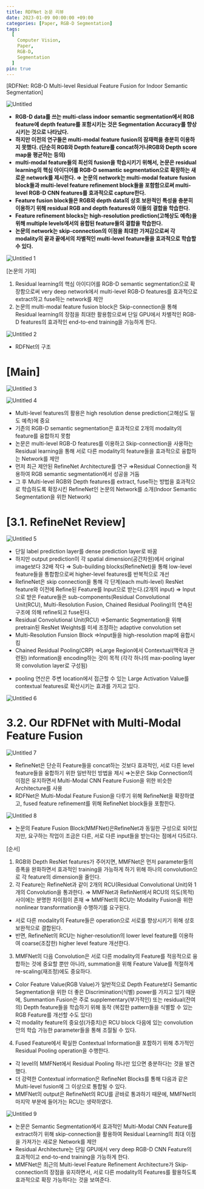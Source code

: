 ```yaml
---
title: RDFNet 논문 리뷰
date: 2023-01-09 00:00:00 +09:00
categories: [Paper, RGB-D Segmentation]
tags:
  [
    Computer Vision,
    Paper,
    RGB-D,
    Segmentation
  ]
pin: true
---
```


[RDFNet: RGB-D Multi-level Residual Feature Fusion for Indoor Semantic Segmentation]

![Untitled](https://github.com/gihuni99/gihuni99.github.io/assets/90080065/9a8f2519-fb75-4008-8e8e-02fd225a3b4f)

- **RGB-D data를 쓰는 multi-class indoor semantic segmentation에서 RGB feature에 depth feature를 포함시키는 것은 Segmentation Accuracy를 향상시키는 것으로 나타났다.**
- **하지만 이전의 연구들은 multi-modal feature fusion의 잠재력을 충분히 이용하지 못했다.
(단순히 RGB와 Depth feature를 concat하거나RGB와 Depth score map을 평균하는 등의)**
- **multi-modal feature들의 최선의 fusion을 학습시키기 위해서, 논문은 residual learning의 핵심 아이디어를 RGB-D semantic segmentation으로 확장하는 새로운 network를 제시한다.
⇒ 논문의 network는 multi-modal feature fusion block들과 multi-level feature refinement block들을 포함함으로써 multi-level RGB-D CNN features를 효과적으로 capture한다.**
- **Feature fusion block들은 RGB와 depth data의 상호 보완적인 특성을 충분히 이용하기 위해 residual RGB and depth features와 이들의 결합을 학습한다.**
- **Feature refinement blocks는 high-resolution prediction(고해상도 예측)을 위해 multiple levels에서의 융합된 feature들의 결합을 학습한다.**
- **논문의 network는 skip-connection의 이점을 최대한 가져감으로써 각 modality의 끝과 끝에서의 차별적인 multi-level feature들을 효과적으로 학습할 수 있다.**

![Untitled 1](https://github.com/gihuni99/gihuni99.github.io/assets/90080065/b45e0957-4467-42db-9703-a1f9c2d67053)

[논문의 기여]

1. Residual learning의 핵심 아이디어를 RGB-D semantic segmentation으로 확장함으로써 very deep network에서 multi-level RGB-D features를 효과적으로 extract하고 fuse하는 network를 제안
2. 논문의 multi-modal feature fusion block은 Skip-connection을 통해 Residual learning의 장점을 최대한 활용함으로써 단일 GPU에서 차별적인 RGB-D features의 효과적인 end-to-end training을 가능하게 한다.

![Untitled 2](https://github.com/gihuni99/gihuni99.github.io/assets/90080065/4ea6aa16-3bdb-47c9-a0ed-64c54d941089)

- RDFNet의 구조

# [Main]

![Untitled 3](https://github.com/gihuni99/gihuni99.github.io/assets/90080065/2b93ed52-026e-4574-ada2-883c5223c843)

![Untitled 4](https://github.com/gihuni99/gihuni99.github.io/assets/90080065/c6224af2-3c24-4549-9151-e4c43d7da575)

- Multi-level features의 활용은 high resolution dense prediction(고해상도 밀도 예측)에 중요
- 기존의 RGB-D semantic segmentation은 효과적으로 2개의 modality의 feature를 융합하지 못함
- 논문은 multi-level RGB-D features를 이용하고 Skip-connection을 사용하는 Residual learning을 통해 서로 다른 modality의 feature들을 효과적으로 융합하는 Network를 제안
- 먼저 최근 제안된 RefineNet Architecture를 연구
⇒Residual Connection을 적용하여 RGB semantic segmentation에서 성공을 거둠
- 그 후 Multi-level RGB와 Depth features를 extract, fuse하는 방법을 효과적으로 학습하도록 확장시킨 RefineNet인 논문의 Network를 소개(Indoor Semantic Segmentation을 위한 Network)

# [3.1. RefineNet Review]

![Untitled 5](https://github.com/gihuni99/gihuni99.github.io/assets/90080065/5bb192f3-719b-41e9-bf7a-a4164c4e85b1)

- 단일 label prediction layer를 dense prediction layer로 바꿈
- 하지만 output prediction이 각 spatial dimension(공간차원)에서 original image보다 32배 작다
⇒ Sub-building blocks(RefineNet)을 통해 low-level feature들을 통합함으로써 higher-level features를 반복적으로 개선
- RefineNet은 skip connection을 통해 각 단계(each multi-level) ResNet feature와 이전에 Refine된 Feature를 Input으로 받는다.(2개의 input)
⇒ Input으로 받은 Feature들은 sub-components(Residual Convolutional Unit(RCU), Multi-Resolution Fusion, Chained Residual Pooling)의 연속된 구조에 의해 refine되고 fuse된다.
- Residual Convolutional Unit(RCU)
⇒Semantic Segmentation을 위해 pretrain된 ResNet Weights를 미세 조정하는 adaptive convolution set
- Multi-Resolution Funsion Block
⇒Input들을 high-resolution map에 융합시킴
- Chained Residual Pooling(CRP)
⇒Large Region에서 Contextual(맥락과 관련된) information을 encoding하는 것이 목적
(각각 하나의 max-pooling layer와 convolution layer로 구성됨)
* pooling 연산은 주변 location에서 접근할 수 있는 Large Activation Value를 contextual features로 확산시키는 효과를 가지고 있다.

![Untitled 6](https://github.com/gihuni99/gihuni99.github.io/assets/90080065/6d23b2fa-1e0f-4fc7-ac31-1e38a21d21dc)

# 3.2. Our RDFNet with Multi-Modal Feature Fusion

![Untitled 7](https://github.com/gihuni99/gihuni99.github.io/assets/90080065/17ad403e-3a25-448d-9dc5-d42be6e8e59a)

- RefineNet은 단순히 Feature들을 concat하는 것보다 효과적인, 서로 다른 level feature들을 융합하기 위한 일반적인 방법을 제시
⇒논문은 Skip Connection의 이점은 유지하면서 Multi-Modal CNN Feature Fusion을 위한 비슷한 Architecture를 사용
- RDFNet은 Multi-Modal Feature Fusion을 다루기 위해 RefineNet을 확장하였고, fused feature refinement를 위해 RefineNet block들을 포함한다.

![Untitled 8](https://github.com/gihuni99/gihuni99.github.io/assets/90080065/7d9472a1-42c3-4172-aae3-e5751ac85b0d)

- 논문의 Feature Fusion Block(MMFNet)은RefineNet과 동일한 구성으로 되어있지만, 요구하는 작업이 조금은 다른, 서로 다른 input들을 받는다는 점에서 다5르다.

[순서]

1. RGB와 Depth ResNet features가 주어지면, MMFNet은 먼저 parameter들의 증폭을 완화하면서 효과적인 training을 가능하게 하기 위해 하나의 convolution으로 각 feature의 dimension을 줄인다.
2. 각 Feature는 RefineNet과 같이 2개의 RCU(Residual Convolutional Unit)와 1개의 Convolution을 통과한다.
⇒ MMFNet과 RefinNet에서 RCU의 의도(목적) 사이에는 분명한 차이점이 존재
⇒ MMFNet의 RCU는 Modality Fusion을 위한 nonlinear transformation을 수행하기를 요구된다.
- 서로 다른 modality의 Feature들은 operation으로 서로를 향상시키기 위해 상호보완적으로 결합된다.
- 반면, RefineNet의 RCU는 higher-resolution의 lower level feature를 이용하여 coarse(조잡한) higher level feature 개선한다.
3. MMFNet의 다음 Convolution은 서로 다른 modality의 Feature를 적응적으로 융합하는 것에 중요할 뿐만 아니라, summation을 위해 Feature Value를 적절하게 re-scaling(재조정)에도 중요하다.
- Color Feature Value(RGB Value)가 일반적으로 Depth Feature보다 Semantic Segmentation을 위한 더 좋은 Discrimination(식별) power를 가지고 있기 때문에, Summantion Fusion은 주로 supplementary(부가적인) 또는 residual(잔여의) Depth feature들을 학습하기 위해 동작
(복잡한 pattern들을 식별할 수 있는 RGB Feature를 개선할 수도 있다)
- 각 modality feature의 중요성(가중치)은 RCU block 다음에 있는 convolution 안의 학습 가능한 parameter들을 통해 조절될 수 있다.
4. Fused Feature에서 확실한 Contextual Information을 포함하기 위해 추가적인 Residual Pooling operation을 수행한다.
- 각 level의 MMFNet에서 Residual Pooling 하나만 있으면 충분하다는 것을 발견했다.
- 더 강력한 Contextual information은 RefineNet Blocks를 통해 다음과 같은 Multi-level fusion에 그 이상으로 통합될 수 있다.
- MMFNet의 output은 RefineNet의 RCU를 곧바로 통과하기 때문에, MMFNet의 마지막 부분에 들어가는 RCU는 생략하였다.

![Untitled 9](https://github.com/gihuni99/gihuni99.github.io/assets/90080065/88eef5f7-74a7-4c81-89e6-78296b46362d)

- 논문은 Semantic Segmentation에서 효과적인 Multi-Modal CNN Feature를 extract하기 위해 skip-connection을 활용하여 Residual Learning의 최대 이점을 가져가는 새로운 Network를 제안
- Residual Architecture는 단일 GPU에서 very deep RGB-D CNN Feature의 효과적이고 end-to-end training을 가능하게 한다.
- MMFNet은 최근의 Multi-level Feature Refinement Architecture가 Skip-connection의 장점을 유지하면서, 서로 다른 modality의 Features를 활용하도록 효과적으로 확장 가능하다는 것을 보여준다.
